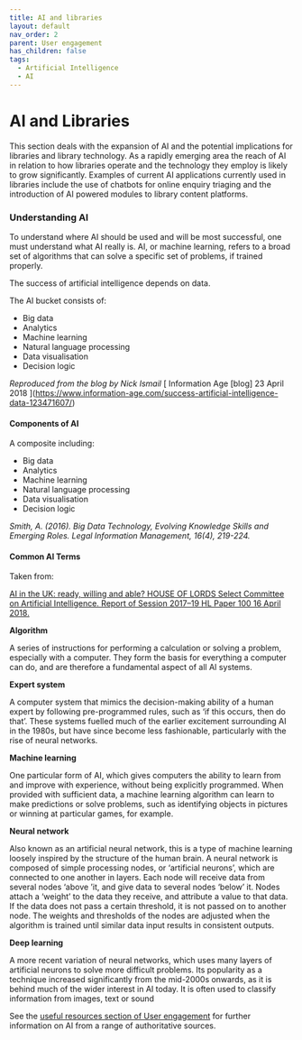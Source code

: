 ```yaml
---
title: AI and libraries
layout: default
nav_order: 2
parent: User engagement
has_children: false
tags:
  - Artificial Intelligence
  - AI
---
```


# AI and Libraries

This section deals with the expansion of AI and the potential implications for libraries and library technology. As a rapidly emerging area the reach of AI in relation to how libraries operate and the technology they employ is likely to grow significantly. Examples of current AI applications currently used in libraries include the use of chatbots for online enquiry triaging and the introduction of AI powered modules to library content platforms.

### Understanding AI

[](https://www.information-age.com/success-artificial-intelligence-data-123471607/)To understand where AI should be used and will be most successful, one must understand what AI really is. AI, or machine learning, refers to a broad set of algorithms that can solve a specific set of problems, if trained properly.

The success of artificial intelligence depends on data. [](https://www.information-age.com/success-artificial-intelligence-data-123471607/)[](https://www.information-age.com/success-artificial-intelligence-data-123471607/)

The AI bucket consists of:

- Big data
- Analytics
- Machine learning
- Natural language processing
- Data visualisation
- Decision logic

_Reproduced from the blog by Nick Ismail_ [ Information Age \[blog] 23 April 2018 ](https://www.information-age.com/success-artificial-intelligence-data-123471607/)

#### Components of AI

A composite including:

- Big data
- Analytics
- Machine learning
- Natural language processing
- Data visualisation
- Decision logic

_Smith, A. (2016). Big Data Technology, Evolving Knowledge Skills and Emerging Roles. Legal Information Management, 16(4), 219-224._

#### Common AI Terms

Taken from:

[AI in the UK: ready, willing and able? HOUSE OF LORDS Select Committee on Artificial Intelligence. Report of Session 2017–19 HL Paper 100 16 April 2018. ](https://publications.parliament.uk/pa/ld201719/ldselect/ldai/100/100.pdf)

**Algorithm**

A series of instructions for performing a calculation or solving a problem, especially with a computer. They form the basis for everything a computer can do, and are therefore a fundamental aspect of all AI systems.

**Expert system**

A computer system that mimics the decision-making ability of a human expert by following pre-programmed rules, such as ‘if this occurs, then do that’. These systems fuelled much of the earlier excitement surrounding AI in the 1980s, but have since become less fashionable, particularly with the rise of neural networks.

**Machine learning**

One particular form of AI, which gives computers the ability to learn from and improve with experience, without being explicitly programmed. When provided with sufficient data, a machine learning algorithm can learn to make predictions or solve problems, such as identifying objects in pictures or winning at particular games, for example.

**Neural network**

Also known as an artificial neural network, this is a type of machine learning loosely inspired by the structure of the human brain. A neural network is composed of simple processing nodes, or ‘artificial neurons’, which are connected to one another in layers. Each node will receive data from several nodes ‘above ’it, and give data to several nodes ‘below’ it. Nodes attach a ‘weight’ to the data they receive, and attribute a value to that data. If the data does not pass a certain threshold, it is not passed on to another node. The weights and thresholds of the nodes are adjusted when the algorithm is trained until similar data input results in consistent outputs.

**Deep learning**

A more recent variation of neural networks, which uses many layers of artificial neurons to solve more difficult problems. Its popularity as a technique increased significantly from the mid-2000s onwards, as it is behind much of the wider interest in AI today. It is often used to classify information from images, text or sound

See the [useful resources section of User engagement](/user-engagement/useful-resources) for further information on AI from a range of authoritative sources.
